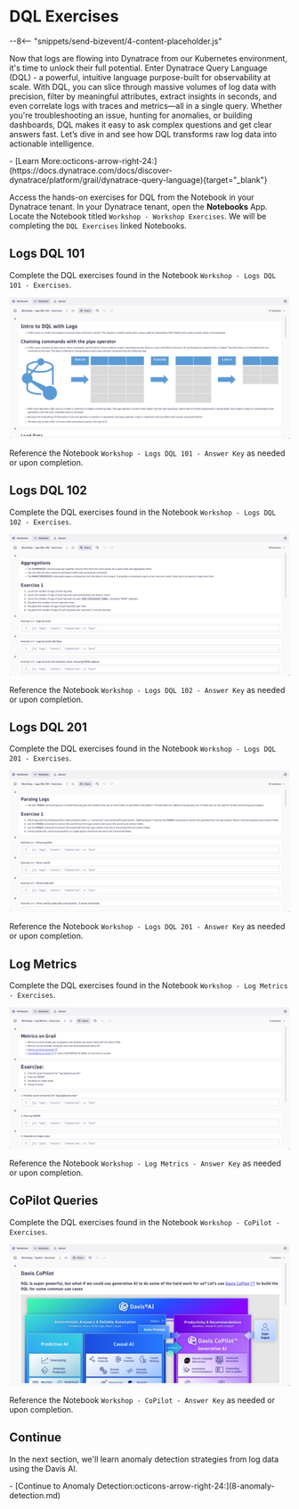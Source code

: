 # DQL Exercises
<!--TODO: Update bizevent code snippet -->
--8<-- "snippets/send-bizevent/4-content-placeholder.js"

Now that logs are flowing into Dynatrace from our Kubernetes environment, it's time to unlock their full potential. Enter Dynatrace Query Language (DQL) - a powerful, intuitive language purpose-built for observability at scale. With DQL, you can slice through massive volumes of log data with precision, filter by meaningful attributes, extract insights in seconds, and even correlate logs with traces and metrics—all in a single query. Whether you're troubleshooting an issue, hunting for anomalies, or building dashboards, DQL makes it easy to ask complex questions and get clear answers fast. Let’s dive in and see how DQL transforms raw log data into actionable intelligence.

<div class="grid cards" markdown>
- [Learn More:octicons-arrow-right-24:](https://docs.dynatrace.com/docs/discover-dynatrace/platform/grail/dynatrace-query-language){target="_blank"}
</div>

Access the hands-on exercises for DQL from the Notebook in your Dynatrace tenant.  In your Dynatrace tenant, open the **Notebooks** App.  Locate the Notebook titled `Workshop - Workshop Exercises`.  We will be completing the `DQL Exercises` linked Notebooks.

## Logs DQL 101

Complete the DQL exercises found in the Notebook `Workshop - Logs DQL 101 - Exercises`.

![DQL 101 Exercises](./img/dql-logs_dql_101_exercises.png)

Reference the Notebook `Workshop - Logs DQL 101 - Answer Key` as needed or upon completion.

## Logs DQL 102

Complete the DQL exercises found in the Notebook `Workshop - Logs DQL 102 - Exercises`.

![DQL 102 Exercises](./img/dql-logs_dql_102_exercises.png)

Reference the Notebook `Workshop - Logs DQL 102 - Answer Key` as needed or upon completion.

## Logs DQL 201

Complete the DQL exercises found in the Notebook `Workshop - Logs DQL 201 - Exercises`.

![DQL 201 Exercises](./img/dql-logs_dql_201_exercises.png)

Reference the Notebook `Workshop - Logs DQL 201 - Answer Key` as needed or upon completion.

## Log Metrics

Complete the DQL exercises found in the Notebook `Workshop - Log Metrics - Exercises`.

![Log Metrics Exercises](./img/dql-logs_metrics_exercises.png)

Reference the Notebook `Workshop - Log Metrics - Answer Key` as needed or upon completion.

## CoPilot Queries

Complete the DQL exercises found in the Notebook `Workshop - CoPilot - Exercises`.

![CoPilot Exercises](./img/dql-logs_copilot_exercises.png)

Reference the Notebook `Workshop - CoPilot - Answer Key` as needed or upon completion.

## Continue

In the next section, we'll learn anomaly detection strategies from log data using the Davis AI.

<div class="grid cards" markdown>
- [Continue to Anomaly Detection:octicons-arrow-right-24:](8-anomaly-detection.md)
</div>